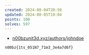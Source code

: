 ```yaml
---
created: 2024-08-04T20:50
updated: 2024-08-05T19:04
points: 100
solves: 597
---
```


- [n00bzunit3d.xyz/authors/johndoe](https://n00bzunit3d.xyz/authors/johndoe)

```flag
n00bz{1ts_051N7_71m3_3e4a7d6f}
```
